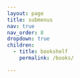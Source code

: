 ```yaml
---
layout: page
title: submenus
nav: true
nav_order: 8
dropdown: true
children:
  - title: bookshelf
    permalink: /books/

---
```

